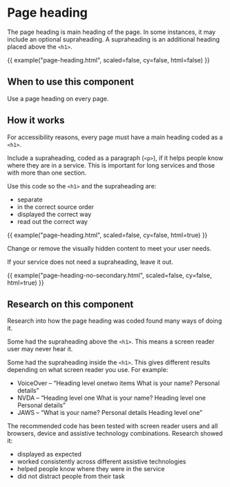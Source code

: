 # Page heading

The page heading is main heading of the page. In some instances, it may include an optional supraheading. A supraheading is an additional heading placed above the `<h1>`. 

{{ example("page-heading.html", scaled=false, cy=false, html=false) }}

## When to use this component

Use a page heading on every page.

## How it works

For accessibility reasons, every page must have a main heading coded as a `<h1>`.

Include a supraheading, coded as a paragraph (`<p>`), if it helps people know where they are in a service. This is important for long services and those with more than one section.

Use this code so the `<h1>` and the supraheading are:

- separate
- in the correct source order
- displayed the correct way
- read out the correct way

{{ example("page-heading.html", scaled=false, cy=false, html=true) }}

Change or remove the visually hidden content to meet your user needs.

If your service does not need a supraheading, leave it out.

{{ example("page-heading-no-secondary.html", scaled=false, cy=false, html=true) }}

## Research on this component

Research into how the page heading was coded found many ways of doing it.

Some had the supraheading above the `<h1>`. This means a screen reader user may never hear it.

Some had the supraheading inside the `<h1>`. This gives different results depending on what screen reader you use. For example:

- VoiceOver – “Heading level onetwo items What is your name? Personal details”
- NVDA – “Heading level one What is your name? Heading level one Personal details”
- JAWS – “What is your name? Personal details Heading level one”

The recommended code has been tested with screen reader users and all browsers, device and assistive technology combinations. Research showed it:

- displayed as expected
- worked consistently across different assistive technologies
- helped people know where they were in the service
- did not distract people from their task
